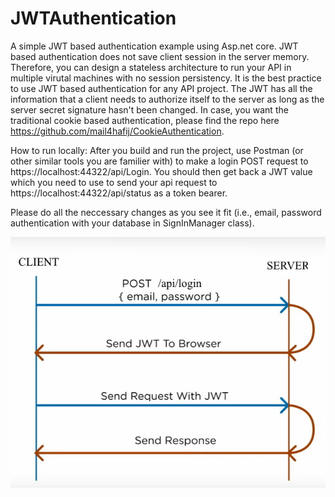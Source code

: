 # JWTAuthentication
A simple JWT based authentication example using Asp.net core. JWT based authentication does not save client session in the server memory. Therefore, you can design a stateless architecture to run your API in multiple virutal machines with no session persistency. It is the best practice to use JWT based authentication for any API project. The JWT has all the information that a client needs to authorize itself to the server as long as the server secret signature hasn't been changed. In case, you want the traditional cookie based authentication, please find the repo here https://github.com/mail4hafij/CookieAuthentication.

How to run locally: After you build and run the project, use Postman (or other similar tools you are familier with) to make a login POST request to https://localhost:44322/api/Login. You should then get back a JWT value which you need to use to send your api request to https://localhost:44322/api/status as a token bearer.

Please do all the neccessary changes as you see it fit (i.e., email, password authentication with your database in SignInManager class).

<img src="Architecture.jpg" />
